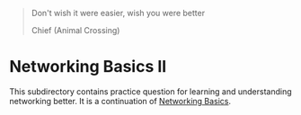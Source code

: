 > Don't wish it were easier, wish you were better
>
> Chief (Animal Crossing)

# Networking Basics II
This subdirectory contains practice question for learning and understanding networking better.
It is a continuation of [Networking Basics](https://github.com/MichaelGift/alx-system_engineering-devops/tree/master/0x07-networking_basics).
